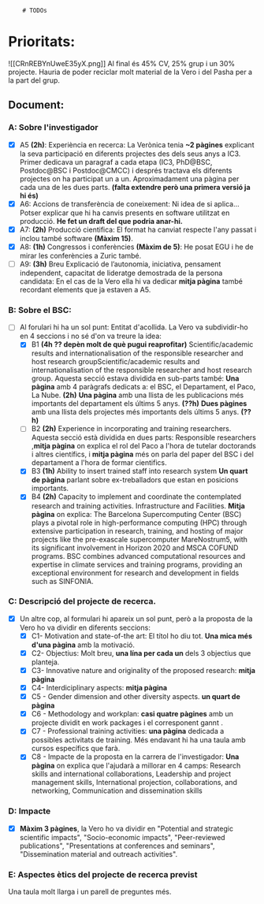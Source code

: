 		# TODOs

# Prioritats:
![[CRnREBYnUweE35yX.png]]
Al final és 45% CV, 25% grup i un 30% projecte.
Hauria de poder reciclar molt material de la Vero i del Pasha per a la part del grup.



## Document:
### A: Sobre l'investigador
- [x] A5 **(2h)**: Experiència en recerca: La Verònica tenia **~2 pàgines** explicant la seva participació en diferents projectes des dels seus anys a IC3. Primer dedicava un paragraf a cada etapa (IC3, PhD@BSC, Postdoc@BSC i Postdoc@CMCC) i després tractava els diferents projectes on ha participat un a un. Aproximadament una pàgina per cada una de les dues parts. **(falta extendre però una primera versió ja hi és)**
- [x] A6: Accions de transferència de coneixement:
      Ni idea de si aplica... Potser explicar que hi ha canvis presents en software utilitzat en producció. **He fet un draft del que podria anar-hi.**
- [x] A7: **(2h)** Producció cientifica: El format ha canviat respecte l'any passat i inclou també software **(Màxim 15)**.  
- [x] A8: **(1h)** Congressos i conferències **(Màxim de 5)**:
      He posat EGU i he de mirar les conferències a Zuric també.
- [ ] A9: **(3h)** Breu Explicació de l’autonomia, iniciativa, pensament independent, capacitat de lideratge demostrada de la persona candidata:
      En el cas de la Vero ella hi va dedicar **mitja pàgina** també recordant elements que ja estaven a A5.

### B: Sobre el BSC:
- [ ] Al forulari hi ha un sol punt: Entitat d'acollida. La Vero va subdividir-ho en 4 seccions i no sé d'on va treure la idea:
	- [x] B1 **(4h ?? depèn molt de què pugui reaprofitar)** Scientific/academic results and internationalisation of the responsible researcher and host research groupScientific/academic results and internationalisation of the responsible researcher and host research group.
	      Aquesta secció estava dividida en sub-parts també: **Una pàgina** amb 4 paràgrafs dedicats a: el BSC, el Departament, el Paco, La Nube. **(2h)**
	      **Una pàgina** amb una llista de les publicacions més importants del departament els últims 5 anys. **(??h)**
	      **Dues pàgines** amb una llista dels projectes més importants dels últims 5 anys. **(??h)**
	- [ ] B2 **(2h)** Experience in incorporating and training researchers.
	      Aquesta secció està dividida en dues parts: Responsible researchers ,**mitja pàgina** on explica el rol del Paco a l'hora de tutelar doctorands i altres científics, i **mitja pàgina** més on parla del paper del BSC i del departament a l'hora de formar cientifics. 
	- [x] B3 **(1h)** Ability to insert trained staff into research system
	      **Un quart de pàgina** parlant sobre ex-treballadors que estan en posicions importants.
	- [x] B4 **(2h)** Capacity to implement and coordinate the contemplated research and training activities. Infrastructure and Facilities.
	      **Mitja pàgina** on explica: The Barcelona Supercomputing Center (BSC) plays a pivotal role in high-performance computing (HPC) through extensive participation in research, training, and hosting of major projects like the pre-exascale supercomputer MareNostrum5, with its significant involvement in Horizon 2020 and MSCA COFUND programs. BSC combines advanced computational resources and expertise in climate services and training programs, providing an exceptional environment for research and development in fields such as SINFONIA.
### C: Descripció del projecte de recerca.
- [x] Un altre cop, al formulari hi apareix un sol punt, però a la proposta de la Vero ho va dividir en diferents seccions:
	- [x] C1- Motivation and state-of-the art: El títol ho diu tot. **Una mica més d'una pàgina** amb la motivació.
	- [x] C2- Objectius: Molt breu, **una lína per cada un** dels 3 objectius que planteja. 
	- [x] C3- Innovative nature and originality of the proposed research: **mitja pàgina**
	- [x] C4- Interdiciplinary aspects: **mitja pàgina**
	- [x] C5 - Gender dimension and other diversity aspects. **un quart de pàgina**
	- [x] C6 - Methodology and workplan: **casi quatre pàgines** amb un projecte dividit en work packages i el corresponent gannt .
	- [x] C7 - Professional training activities: **una pàgina** dedicada a possibles activitats de training. Més endavant hi ha una taula amb cursos específics que farà.
	- [x] C8 - Impacte de la proposta en la carrera de l'investigador: **Una pàgina** on explica que l'ajudarà a millorar en 4 camps: Research skills and international collaborations, Leadership and project management skills, International projection, collaborations, and networking, Communication and dissemination skills
	
### D: Impacte
- [x] **Màxim 3 pàgines**, la Vero ho va dividir en "Potential and strategic scientific impacts", "Socio-economic impacts", "Peer-reviewed publications", "Presentations at conferences and seminars", "Dissemination material and outreach activities".

### E: Aspectes ètics del projecte de recerca previst
Una taula molt llarga i un parell de preguntes més.
